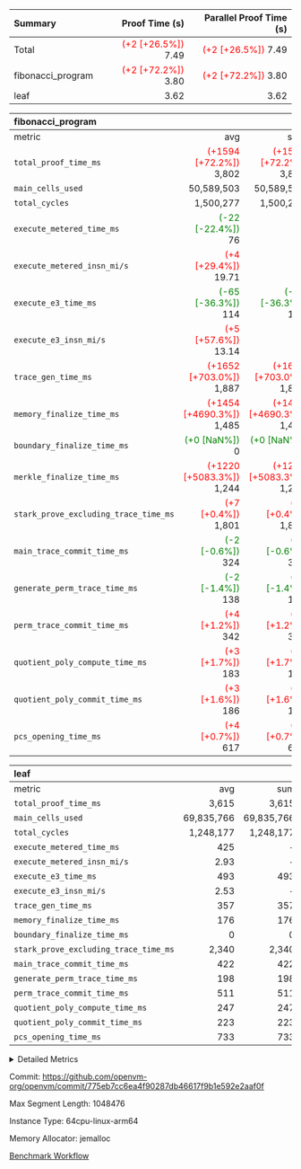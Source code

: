 | Summary | Proof Time (s) | Parallel Proof Time (s) |
|:---|---:|---:|
| Total | <span style='color: red'>(+2 [+26.5%])</span> 7.49 | <span style='color: red'>(+2 [+26.5%])</span> 7.49 |
| fibonacci_program | <span style='color: red'>(+2 [+72.2%])</span> 3.80 | <span style='color: red'>(+2 [+72.2%])</span> 3.80 |
| leaf |  3.62 |  3.62 |


| fibonacci_program |||||
|:---|---:|---:|---:|---:|
|metric|avg|sum|max|min|
| `total_proof_time_ms ` | <span style='color: red'>(+1594 [+72.2%])</span> 3,802 | <span style='color: red'>(+1594 [+72.2%])</span> 3,802 | <span style='color: red'>(+1594 [+72.2%])</span> 3,802 | <span style='color: red'>(+1594 [+72.2%])</span> 3,802 |
| `main_cells_used     ` |  50,589,503 |  50,589,503 |  50,589,503 |  50,589,503 |
| `total_cycles        ` |  1,500,277 |  1,500,277 |  1,500,277 |  1,500,277 |
| `execute_metered_time_ms` | <span style='color: green'>(-22 [-22.4%])</span> 76 | -          | -          | -          |
| `execute_metered_insn_mi/s` | <span style='color: red'>(+4 [+29.4%])</span> 19.71 | -          | -          | -          |
| `execute_e3_time_ms  ` | <span style='color: green'>(-65 [-36.3%])</span> 114 | <span style='color: green'>(-65 [-36.3%])</span> 114 | <span style='color: green'>(-65 [-36.3%])</span> 114 | <span style='color: green'>(-65 [-36.3%])</span> 114 |
| `execute_e3_insn_mi/s` | <span style='color: red'>(+5 [+57.6%])</span> 13.14 | -          | <span style='color: red'>(+5 [+57.6%])</span> 13.14 | <span style='color: red'>(+5 [+57.6%])</span> 13.14 |
| `trace_gen_time_ms   ` | <span style='color: red'>(+1652 [+703.0%])</span> 1,887 | <span style='color: red'>(+1652 [+703.0%])</span> 1,887 | <span style='color: red'>(+1652 [+703.0%])</span> 1,887 | <span style='color: red'>(+1652 [+703.0%])</span> 1,887 |
| `memory_finalize_time_ms` | <span style='color: red'>(+1454 [+4690.3%])</span> 1,485 | <span style='color: red'>(+1454 [+4690.3%])</span> 1,485 | <span style='color: red'>(+1454 [+4690.3%])</span> 1,485 | <span style='color: red'>(+1454 [+4690.3%])</span> 1,485 |
| `boundary_finalize_time_ms` | <span style='color: green'>(+0 [NaN%])</span> 0 | <span style='color: green'>(+0 [NaN%])</span> 0 | <span style='color: green'>(+0 [NaN%])</span> 0 | <span style='color: green'>(+0 [NaN%])</span> 0 |
| `merkle_finalize_time_ms` | <span style='color: red'>(+1220 [+5083.3%])</span> 1,244 | <span style='color: red'>(+1220 [+5083.3%])</span> 1,244 | <span style='color: red'>(+1220 [+5083.3%])</span> 1,244 | <span style='color: red'>(+1220 [+5083.3%])</span> 1,244 |
| `stark_prove_excluding_trace_time_ms` | <span style='color: red'>(+7 [+0.4%])</span> 1,801 | <span style='color: red'>(+7 [+0.4%])</span> 1,801 | <span style='color: red'>(+7 [+0.4%])</span> 1,801 | <span style='color: red'>(+7 [+0.4%])</span> 1,801 |
| `main_trace_commit_time_ms` | <span style='color: green'>(-2 [-0.6%])</span> 324 | <span style='color: green'>(-2 [-0.6%])</span> 324 | <span style='color: green'>(-2 [-0.6%])</span> 324 | <span style='color: green'>(-2 [-0.6%])</span> 324 |
| `generate_perm_trace_time_ms` | <span style='color: green'>(-2 [-1.4%])</span> 138 | <span style='color: green'>(-2 [-1.4%])</span> 138 | <span style='color: green'>(-2 [-1.4%])</span> 138 | <span style='color: green'>(-2 [-1.4%])</span> 138 |
| `perm_trace_commit_time_ms` | <span style='color: red'>(+4 [+1.2%])</span> 342 | <span style='color: red'>(+4 [+1.2%])</span> 342 | <span style='color: red'>(+4 [+1.2%])</span> 342 | <span style='color: red'>(+4 [+1.2%])</span> 342 |
| `quotient_poly_compute_time_ms` | <span style='color: red'>(+3 [+1.7%])</span> 183 | <span style='color: red'>(+3 [+1.7%])</span> 183 | <span style='color: red'>(+3 [+1.7%])</span> 183 | <span style='color: red'>(+3 [+1.7%])</span> 183 |
| `quotient_poly_commit_time_ms` | <span style='color: red'>(+3 [+1.6%])</span> 186 | <span style='color: red'>(+3 [+1.6%])</span> 186 | <span style='color: red'>(+3 [+1.6%])</span> 186 | <span style='color: red'>(+3 [+1.6%])</span> 186 |
| `pcs_opening_time_ms ` | <span style='color: red'>(+4 [+0.7%])</span> 617 | <span style='color: red'>(+4 [+0.7%])</span> 617 | <span style='color: red'>(+4 [+0.7%])</span> 617 | <span style='color: red'>(+4 [+0.7%])</span> 617 |

| leaf |||||
|:---|---:|---:|---:|---:|
|metric|avg|sum|max|min|
| `total_proof_time_ms ` |  3,615 |  3,615 |  3,615 |  3,615 |
| `main_cells_used     ` |  69,835,766 |  69,835,766 |  69,835,766 |  69,835,766 |
| `total_cycles        ` |  1,248,177 |  1,248,177 |  1,248,177 |  1,248,177 |
| `execute_metered_time_ms` |  425 | -          | -          | -          |
| `execute_metered_insn_mi/s` |  2.93 | -          | -          | -          |
| `execute_e3_time_ms  ` |  493 |  493 |  493 |  493 |
| `execute_e3_insn_mi/s` |  2.53 | -          |  2.53 |  2.53 |
| `trace_gen_time_ms   ` |  357 |  357 |  357 |  357 |
| `memory_finalize_time_ms` |  176 |  176 |  176 |  176 |
| `boundary_finalize_time_ms` |  0 |  0 |  0 |  0 |
| `stark_prove_excluding_trace_time_ms` |  2,340 |  2,340 |  2,340 |  2,340 |
| `main_trace_commit_time_ms` |  422 |  422 |  422 |  422 |
| `generate_perm_trace_time_ms` |  198 |  198 |  198 |  198 |
| `perm_trace_commit_time_ms` |  511 |  511 |  511 |  511 |
| `quotient_poly_compute_time_ms` |  247 |  247 |  247 |  247 |
| `quotient_poly_commit_time_ms` |  223 |  223 |  223 |  223 |
| `pcs_opening_time_ms ` |  733 |  733 |  733 |  733 |



<details>
<summary>Detailed Metrics</summary>

| group | num_segments | num_children | keygen_time_ms | insns | fri.log_blowup | execute_metered_time_ms | execute_metered_insn_mi/s | commit_exe_time_ms |
| --- | --- | --- | --- | --- | --- | --- | --- | --- |
| fibonacci_program | 1 |  | 247 | 1,500,278 | 1 | 76 | 19.71 | 5 | 
| leaf |  | 1 |  |  | 1 |  |  |  | 

| group | air_name | quotient_deg | interactions | constraints |
| --- | --- | --- | --- | --- |
| fibonacci_program | AccessAdapterAir<16> | 2 | 5 | 12 | 
| fibonacci_program | AccessAdapterAir<2> | 2 | 5 | 12 | 
| fibonacci_program | AccessAdapterAir<32> | 2 | 5 | 12 | 
| fibonacci_program | AccessAdapterAir<4> | 2 | 5 | 12 | 
| fibonacci_program | AccessAdapterAir<8> | 2 | 5 | 12 | 
| fibonacci_program | BitwiseOperationLookupAir<8> | 2 | 2 | 4 | 
| fibonacci_program | MemoryMerkleAir<8> | 2 | 4 | 39 | 
| fibonacci_program | PersistentBoundaryAir<8> | 2 | 3 | 7 | 
| fibonacci_program | PhantomAir | 2 | 3 | 5 | 
| fibonacci_program | Poseidon2PeripheryAir<BabyBearParameters>, 1> | 2 | 1 | 286 | 
| fibonacci_program | ProgramAir | 1 | 1 | 4 | 
| fibonacci_program | RangeTupleCheckerAir<2> | 1 | 1 | 4 | 
| fibonacci_program | Rv32HintStoreAir | 2 | 18 | 28 | 
| fibonacci_program | VariableRangeCheckerAir | 1 | 1 | 4 | 
| fibonacci_program | VmAirWrapper<Rv32BaseAluAdapterAir, BaseAluCoreAir<4, 8> | 2 | 20 | 37 | 
| fibonacci_program | VmAirWrapper<Rv32BaseAluAdapterAir, LessThanCoreAir<4, 8> | 2 | 18 | 40 | 
| fibonacci_program | VmAirWrapper<Rv32BaseAluAdapterAir, ShiftCoreAir<4, 8> | 2 | 24 | 91 | 
| fibonacci_program | VmAirWrapper<Rv32BranchAdapterAir, BranchEqualCoreAir<4> | 2 | 11 | 20 | 
| fibonacci_program | VmAirWrapper<Rv32BranchAdapterAir, BranchLessThanCoreAir<4, 8> | 2 | 13 | 35 | 
| fibonacci_program | VmAirWrapper<Rv32CondRdWriteAdapterAir, Rv32JalLuiCoreAir> | 2 | 10 | 18 | 
| fibonacci_program | VmAirWrapper<Rv32JalrAdapterAir, Rv32JalrCoreAir> | 2 | 16 | 20 | 
| fibonacci_program | VmAirWrapper<Rv32LoadStoreAdapterAir, LoadSignExtendCoreAir<4, 8> | 2 | 18 | 33 | 
| fibonacci_program | VmAirWrapper<Rv32LoadStoreAdapterAir, LoadStoreCoreAir<4> | 2 | 17 | 40 | 
| fibonacci_program | VmAirWrapper<Rv32MultAdapterAir, DivRemCoreAir<4, 8> | 2 | 25 | 84 | 
| fibonacci_program | VmAirWrapper<Rv32MultAdapterAir, MulHCoreAir<4, 8> | 2 | 24 | 31 | 
| fibonacci_program | VmAirWrapper<Rv32MultAdapterAir, MultiplicationCoreAir<4, 8> | 2 | 19 | 19 | 
| fibonacci_program | VmAirWrapper<Rv32RdWriteAdapterAir, Rv32AuipcCoreAir> | 2 | 12 | 14 | 
| fibonacci_program | VmConnectorAir | 2 | 5 | 11 | 
| leaf | AccessAdapterAir<2> | 2 | 5 | 12 | 
| leaf | AccessAdapterAir<4> | 2 | 5 | 12 | 
| leaf | AccessAdapterAir<8> | 2 | 5 | 12 | 
| leaf | FriReducedOpeningAir | 2 | 39 | 71 | 
| leaf | JalRangeCheckAir | 2 | 9 | 14 | 
| leaf | NativePoseidon2Air<BabyBearParameters>, 1> | 2 | 136 | 572 | 
| leaf | PhantomAir | 2 | 3 | 5 | 
| leaf | ProgramAir | 1 | 1 | 4 | 
| leaf | VariableRangeCheckerAir | 1 | 1 | 4 | 
| leaf | VmAirWrapper<AluNativeAdapterAir, FieldArithmeticCoreAir> | 2 | 15 | 27 | 
| leaf | VmAirWrapper<BranchNativeAdapterAir, BranchEqualCoreAir<1> | 2 | 11 | 25 | 
| leaf | VmAirWrapper<NativeAdapterAir<2, 0>, PublicValuesCoreAir> | 2 | 11 | 30 | 
| leaf | VmAirWrapper<NativeLoadStoreAdapterAir<1>, NativeLoadStoreCoreAir<1> | 2 | 15 | 20 | 
| leaf | VmAirWrapper<NativeLoadStoreAdapterAir<4>, NativeLoadStoreCoreAir<4> | 2 | 15 | 20 | 
| leaf | VmAirWrapper<NativeVectorizedAdapterAir<4>, FieldExtensionCoreAir> | 2 | 15 | 27 | 
| leaf | VmConnectorAir | 2 | 5 | 11 | 
| leaf | VolatileBoundaryAir | 2 | 7 | 19 | 

| group | air_name | idx | rows | prep_cols | perm_cols | main_cols | cells |
| --- | --- | --- | --- | --- | --- | --- | --- |
| leaf | AccessAdapterAir<2> | 0 | 262,144 |  | 16 | 11 | 7,077,888 | 
| leaf | AccessAdapterAir<4> | 0 | 131,072 |  | 16 | 13 | 3,801,088 | 
| leaf | AccessAdapterAir<8> | 0 | 4,096 |  | 16 | 17 | 135,168 | 
| leaf | FriReducedOpeningAir | 0 | 524,288 |  | 84 | 27 | 58,195,968 | 
| leaf | JalRangeCheckAir | 0 | 65,536 |  | 28 | 12 | 2,621,440 | 
| leaf | NativePoseidon2Air<BabyBearParameters>, 1> | 0 | 65,536 |  | 312 | 398 | 46,530,560 | 
| leaf | PhantomAir | 0 | 32,768 |  | 12 | 6 | 589,824 | 
| leaf | ProgramAir | 0 | 131,072 |  | 8 | 10 | 2,359,296 | 
| leaf | VariableRangeCheckerAir | 0 | 262,144 | 2 | 8 | 1 | 2,359,296 | 
| leaf | VmAirWrapper<AluNativeAdapterAir, FieldArithmeticCoreAir> | 0 | 1,048,576 |  | 36 | 29 | 68,157,440 | 
| leaf | VmAirWrapper<BranchNativeAdapterAir, BranchEqualCoreAir<1> | 0 | 131,072 |  | 28 | 23 | 6,684,672 | 
| leaf | VmAirWrapper<NativeAdapterAir<2, 0>, PublicValuesCoreAir> | 0 | 64 |  | 28 | 27 | 3,520 | 
| leaf | VmAirWrapper<NativeLoadStoreAdapterAir<1>, NativeLoadStoreCoreAir<1> | 0 | 524,288 |  | 40 | 21 | 31,981,568 | 
| leaf | VmAirWrapper<NativeLoadStoreAdapterAir<4>, NativeLoadStoreCoreAir<4> | 0 | 131,072 |  | 40 | 27 | 8,781,824 | 
| leaf | VmAirWrapper<NativeVectorizedAdapterAir<4>, FieldExtensionCoreAir> | 0 | 131,072 |  | 36 | 38 | 9,699,328 | 
| leaf | VmConnectorAir | 0 | 2 | 1 | 16 | 5 | 42 | 
| leaf | VolatileBoundaryAir | 0 | 131,072 |  | 20 | 12 | 4,194,304 | 

| group | air_name | segment | rows | prep_cols | perm_cols | main_cols | cells |
| --- | --- | --- | --- | --- | --- | --- | --- |
| fibonacci_program | AccessAdapterAir<8> | 0 | 128 |  | 16 | 17 | 4,224 | 
| fibonacci_program | BitwiseOperationLookupAir<8> | 0 | 65,536 | 3 | 8 | 2 | 655,360 | 
| fibonacci_program | MemoryMerkleAir<8> | 0 | 512 |  | 16 | 32 | 24,576 | 
| fibonacci_program | PersistentBoundaryAir<8> | 0 | 128 |  | 12 | 20 | 4,096 | 
| fibonacci_program | PhantomAir | 0 | 1 |  | 12 | 6 | 18 | 
| fibonacci_program | Poseidon2PeripheryAir<BabyBearParameters>, 1> | 0 | 256 |  | 8 | 300 | 78,848 | 
| fibonacci_program | ProgramAir | 0 | 8,192 |  | 8 | 10 | 147,456 | 
| fibonacci_program | RangeTupleCheckerAir<2> | 0 | 524,288 | 2 | 8 | 1 | 4,718,592 | 
| fibonacci_program | Rv32HintStoreAir | 0 | 4 |  | 44 | 32 | 304 | 
| fibonacci_program | VariableRangeCheckerAir | 0 | 262,144 | 2 | 8 | 1 | 2,359,296 | 
| fibonacci_program | VmAirWrapper<Rv32BaseAluAdapterAir, BaseAluCoreAir<4, 8> | 0 | 1,048,576 |  | 52 | 36 | 92,274,688 | 
| fibonacci_program | VmAirWrapper<Rv32BaseAluAdapterAir, LessThanCoreAir<4, 8> | 0 | 524,288 |  | 40 | 37 | 40,370,176 | 
| fibonacci_program | VmAirWrapper<Rv32BranchAdapterAir, BranchEqualCoreAir<4> | 0 | 262,144 |  | 28 | 26 | 14,155,776 | 
| fibonacci_program | VmAirWrapper<Rv32BranchAdapterAir, BranchLessThanCoreAir<4, 8> | 0 | 8 |  | 32 | 32 | 512 | 
| fibonacci_program | VmAirWrapper<Rv32CondRdWriteAdapterAir, Rv32JalLuiCoreAir> | 0 | 131,072 |  | 28 | 18 | 6,029,312 | 
| fibonacci_program | VmAirWrapper<Rv32JalrAdapterAir, Rv32JalrCoreAir> | 0 | 32 |  | 36 | 28 | 2,048 | 
| fibonacci_program | VmAirWrapper<Rv32LoadStoreAdapterAir, LoadStoreCoreAir<4> | 0 | 128 |  | 52 | 41 | 11,904 | 
| fibonacci_program | VmAirWrapper<Rv32RdWriteAdapterAir, Rv32AuipcCoreAir> | 0 | 16 |  | 28 | 20 | 768 | 
| fibonacci_program | VmConnectorAir | 0 | 2 | 1 | 16 | 5 | 42 | 

| group | idx | trace_gen_time_ms | total_proof_time_ms | total_cycles | total_cells | stark_prove_excluding_trace_time_ms | quotient_poly_compute_time_ms | quotient_poly_commit_time_ms | perm_trace_commit_time_ms | pcs_opening_time_ms | memory_finalize_time_ms | main_trace_commit_time_ms | main_cells_used | insns | generate_perm_trace_time_ms | execute_metered_time_ms | execute_metered_insn_mi/s | execute_e3_time_ms | execute_e3_insn_mi/s | boundary_finalize_time_ms |
| --- | --- | --- | --- | --- | --- | --- | --- | --- | --- | --- | --- | --- | --- | --- | --- | --- | --- | --- | --- | --- |
| leaf | 0 | 357 | 3,615 | 1,248,177 | 253,173,226 | 2,340 | 247 | 223 | 511 | 733 | 176 | 422 | 69,835,766 | 1,248,178 | 198 | 425 | 2.93 | 493 | 2.53 | 0 | 

| group | idx | trace_height_constraint | weighted_sum | threshold |
| --- | --- | --- | --- | --- |
| leaf | 0 | 0 | 5,439,620 | 2,013,265,921 | 
| leaf | 0 | 1 | 26,751,232 | 2,013,265,921 | 
| leaf | 0 | 2 | 2,719,810 | 2,013,265,921 | 
| leaf | 0 | 3 | 26,878,212 | 2,013,265,921 | 
| leaf | 0 | 4 | 131,072 | 2,013,265,921 | 
| leaf | 0 | 5 | 62,313,162 | 2,013,265,921 | 

| group | segment | trace_gen_time_ms | total_proof_time_ms | total_cycles | total_cells | stark_prove_excluding_trace_time_ms | quotient_poly_compute_time_ms | quotient_poly_commit_time_ms | perm_trace_commit_time_ms | pcs_opening_time_ms | merkle_finalize_time_ms | memory_finalize_time_ms | main_trace_commit_time_ms | main_cells_used | insns | generate_perm_trace_time_ms | execute_e3_time_ms | execute_e3_insn_mi/s | boundary_finalize_time_ms |
| --- | --- | --- | --- | --- | --- | --- | --- | --- | --- | --- | --- | --- | --- | --- | --- | --- | --- | --- | --- |
| fibonacci_program | 0 | 1,887 | 3,802 | 1,500,277 | 160,837,996 | 1,801 | 183 | 186 | 342 | 617 | 1,244 | 1,485 | 324 | 50,589,503 | 1,500,278 | 138 | 114 | 13.14 | 0 | 

| group | segment | trace_height_constraint | weighted_sum | threshold |
| --- | --- | --- | --- | --- |
| fibonacci_program | 0 | 0 | 3,932,542 | 2,013,265,921 | 
| fibonacci_program | 0 | 1 | 10,749,400 | 2,013,265,921 | 
| fibonacci_program | 0 | 2 | 1,966,271 | 2,013,265,921 | 
| fibonacci_program | 0 | 3 | 10,749,532 | 2,013,265,921 | 
| fibonacci_program | 0 | 4 | 1,664 | 2,013,265,921 | 
| fibonacci_program | 0 | 5 | 640 | 2,013,265,921 | 
| fibonacci_program | 0 | 6 | 7,209,100 | 2,013,265,921 | 
| fibonacci_program | 0 | 7 |  | 2,013,265,921 | 
| fibonacci_program | 0 | 8 | 35,535,101 | 2,013,265,921 | 

</details>


Commit: https://github.com/openvm-org/openvm/commit/775eb7cc6ea4f90287db46617f9b1e592e2aaf0f

Max Segment Length: 1048476

Instance Type: 64cpu-linux-arm64

Memory Allocator: jemalloc

[Benchmark Workflow](https://github.com/openvm-org/openvm/actions/runs/15861043570)
